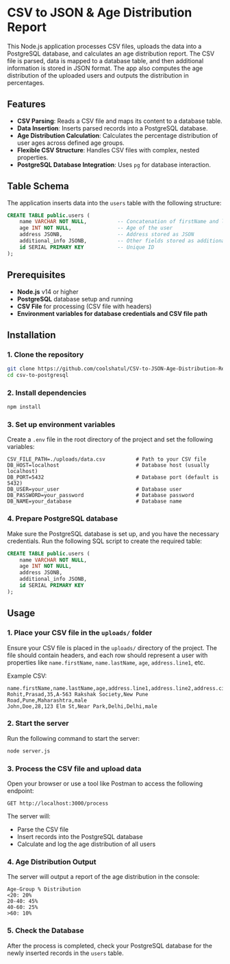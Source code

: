 # CSV to JSON & Age Distribution Report

This Node.js application processes CSV files, uploads the data into a PostgreSQL database, and calculates an age distribution report. The CSV file is parsed, data is mapped to a database table, and then additional information is stored in JSON format. The app also computes the age distribution of the uploaded users and outputs the distribution in percentages.

## Features

- **CSV Parsing**: Reads a CSV file and maps its content to a database table.
- **Data Insertion**: Inserts parsed records into a PostgreSQL database.
- **Age Distribution Calculation**: Calculates the percentage distribution of user ages across defined age groups.
- **Flexible CSV Structure**: Handles CSV files with complex, nested properties.
- **PostgreSQL Database Integration**: Uses `pg` for database interaction.

## Table Schema

The application inserts data into the `users` table with the following structure:

```sql
CREATE TABLE public.users (
    name VARCHAR NOT NULL,          -- Concatenation of firstName and lastName
    age INT NOT NULL,               -- Age of the user
    address JSONB,                  -- Address stored as JSON
    additional_info JSONB,          -- Other fields stored as additional info in JSON
    id SERIAL PRIMARY KEY           -- Unique ID
);
```

## Prerequisites

- **Node.js** v14 or higher
- **PostgreSQL** database setup and running
- **CSV File** for processing (CSV file with headers)
- **Environment variables for database credentials and CSV file path**

## Installation

### 1. Clone the repository

```bash
git clone https://github.com/coolshatul/CSV-to-JSON-Age-Distribution-Report.git
cd csv-to-postgresql
```

### 2. Install dependencies

```bash
npm install
```

### 3. Set up environment variables

Create a `.env` file in the root directory of the project and set the following variables:

```env
CSV_FILE_PATH=./uploads/data.csv          # Path to your CSV file
DB_HOST=localhost                         # Database host (usually localhost)
DB_PORT=5432                              # Database port (default is 5432)
DB_USER=your_user                         # Database user
DB_PASSWORD=your_password                 # Database password
DB_NAME=your_database                     # Database name
```

### 4. Prepare PostgreSQL database

Make sure the PostgreSQL database is set up, and you have the necessary credentials. Run the following SQL script to create the required table:

```sql
CREATE TABLE public.users (
    name VARCHAR NOT NULL,
    age INT NOT NULL,
    address JSONB,
    additional_info JSONB,
    id SERIAL PRIMARY KEY
);
```

## Usage

### 1. Place your CSV file in the `uploads/` folder

Ensure your CSV file is placed in the `uploads/` directory of the project. The file should contain headers, and each row should represent a user with properties like `name.firstName`, `name.lastName`, `age`, `address.line1`, etc.

Example CSV:

```csv
name.firstName,name.lastName,age,address.line1,address.line2,address.city,address.state,gender
Rohit,Prasad,35,A-563 Rakshak Society,New Pune Road,Pune,Maharashtra,male
John,Doe,28,123 Elm St,Near Park,Delhi,Delhi,male
```

### 2. Start the server

Run the following command to start the server:

```bash
node server.js
```

### 3. Process the CSV file and upload data

Open your browser or use a tool like Postman to access the following endpoint:

```
GET http://localhost:3000/process
```

The server will:

- Parse the CSV file
- Insert records into the PostgreSQL database
- Calculate and log the age distribution of all users

### 4. Age Distribution Output

The server will output a report of the age distribution in the console:

```
Age-Group % Distribution
<20: 20%
20-40: 45%
40-60: 25%
>60: 10%
```

### 5. Check the Database

After the process is completed, check your PostgreSQL database for the newly inserted records in the `users` table.
